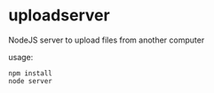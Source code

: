 # uploadserver
NodeJS server to upload files from another computer

usage:

    npm install
    node server


